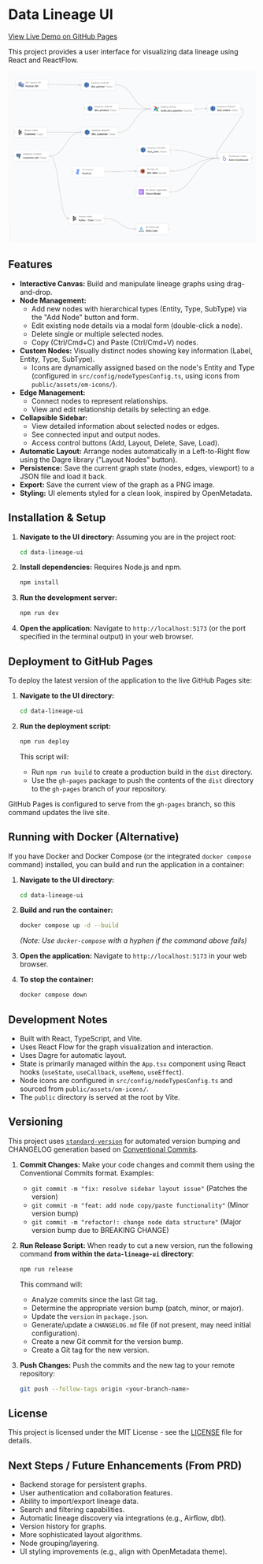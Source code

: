 # Data Lineage UI

[View Live Demo on GitHub Pages](https://nick-young.github.io/data-lineage-ui/)

This project provides a user interface for visualizing data lineage using React and ReactFlow.

![Screenshot of Data Lineage Visualiser](public/assets/screen.png)

## Features

*   **Interactive Canvas:** Build and manipulate lineage graphs using drag-and-drop.
*   **Node Management:**
    *   Add new nodes with hierarchical types (Entity, Type, SubType) via the "Add Node" button and form.
    *   Edit existing node details via a modal form (double-click a node).
    *   Delete single or multiple selected nodes.
    *   Copy (Ctrl/Cmd+C) and Paste (Ctrl/Cmd+V) nodes.
*   **Custom Nodes:** Visually distinct nodes showing key information (Label, Entity, Type, SubType).
    *   Icons are dynamically assigned based on the node's Entity and Type (configured in `src/config/nodeTypesConfig.ts`, using icons from `public/assets/om-icons/`).
*   **Edge Management:**
    *   Connect nodes to represent relationships.
    *   View and edit relationship details by selecting an edge.
*   **Collapsible Sidebar:**
    *   View detailed information about selected nodes or edges.
    *   See connected input and output nodes.
    *   Access control buttons (Add, Layout, Delete, Save, Load).
*   **Automatic Layout:** Arrange nodes automatically in a Left-to-Right flow using the Dagre library ("Layout Nodes" button).
*   **Persistence:** Save the current graph state (nodes, edges, viewport) to a JSON file and load it back.
*   **Export:** Save the current view of the graph as a PNG image.
*   **Styling:** UI elements styled for a clean look, inspired by OpenMetadata.

## Installation & Setup

1.  **Navigate to the UI directory:**
    Assuming you are in the project root:
    ```bash
    cd data-lineage-ui
    ```

2.  **Install dependencies:**
    Requires Node.js and npm.
    ```bash
    npm install
    ```

3.  **Run the development server:**
    ```bash
    npm run dev
    ```

4.  **Open the application:**
    Navigate to `http://localhost:5173` (or the port specified in the terminal output) in your web browser.

## Deployment to GitHub Pages

To deploy the latest version of the application to the live GitHub Pages site:

1.  **Navigate to the UI directory:**
    ```bash
    cd data-lineage-ui
    ```

2.  **Run the deployment script:**
    ```bash
    npm run deploy
    ```
    This script will:
    *   Run `npm run build` to create a production build in the `dist` directory.
    *   Use the `gh-pages` package to push the contents of the `dist` directory to the `gh-pages` branch of your repository.

GitHub Pages is configured to serve from the `gh-pages` branch, so this command updates the live site.

## Running with Docker (Alternative)

If you have Docker and Docker Compose (or the integrated `docker compose` command) installed, you can build and run the application in a container:

1.  **Navigate to the UI directory:**
    ```bash
    cd data-lineage-ui
    ```

2.  **Build and run the container:**
    ```bash
    docker compose up -d --build
    ```
    *(Note: Use `docker-compose` with a hyphen if the command above fails)*

3.  **Open the application:**
    Navigate to `http://localhost:5173` in your web browser.

4.  **To stop the container:**
    ```bash
    docker compose down
    ```

## Development Notes

*   Built with React, TypeScript, and Vite.
*   Uses React Flow for the graph visualization and interaction.
*   Uses Dagre for automatic layout.
*   State is primarily managed within the `App.tsx` component using React hooks (`useState`, `useCallback`, `useMemo`, `useEffect`).
*   Node icons are configured in `src/config/nodeTypesConfig.ts` and sourced from `public/assets/om-icons/`.
*   The `public` directory is served at the root by Vite.

## Versioning

This project uses [`standard-version`](https://github.com/conventional-changelog/standard-version) for automated version bumping and CHANGELOG generation based on [Conventional Commits](https://www.conventionalcommits.org/).

1.  **Commit Changes:** Make your code changes and commit them using the Conventional Commits format. Examples:
    *   `git commit -m "fix: resolve sidebar layout issue"` (Patches the version)
    *   `git commit -m "feat: add node copy/paste functionality"` (Minor version bump)
    *   `git commit -m "refactor!: change node data structure"` (Major version bump due to BREAKING CHANGE)

2.  **Run Release Script:** When ready to cut a new version, run the following command **from within the `data-lineage-ui` directory**:
    ```bash
    npm run release
    ```
    This command will:
    *   Analyze commits since the last Git tag.
    *   Determine the appropriate version bump (patch, minor, or major).
    *   Update the `version` in `package.json`.
    *   Generate/update a `CHANGELOG.md` file (if not present, may need initial configuration).
    *   Create a new Git commit for the version bump.
    *   Create a Git tag for the new version.

3.  **Push Changes:** Push the commits and the new tag to your remote repository:
    ```bash
    git push --follow-tags origin <your-branch-name>
    ```

## License

This project is licensed under the MIT License - see the [LICENSE](LICENSE) file for details.

## Next Steps / Future Enhancements (From PRD)

*   Backend storage for persistent graphs.
*   User authentication and collaboration features.
*   Ability to import/export lineage data.
*   Search and filtering capabilities.
*   Automatic lineage discovery via integrations (e.g., Airflow, dbt).
*   Version history for graphs.
*   More sophisticated layout algorithms.
*   Node grouping/layering.
*   UI styling improvements (e.g., align with OpenMetadata theme).
